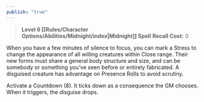 ```yaml
---
publish: "true"
---
```

> **Level 6 [[Rules/Character Options/Abilities/Midnight/index|Midnight]] Spell**
> **Recall Cost:** 0

When you have a few minutes of silence to focus, you can mark a Stress to change the appearance of all willing creatures within Close range. Their new forms must share a general body structure and size, and can be somebody or something you’ve seen before or entirely fabricated. A disguised creature has advantage on Presence Rolls to avoid scrutiny.

Activate a Countdown (8). It ticks down as a consequence the GM chooses. When it triggers, the disguise drops.
